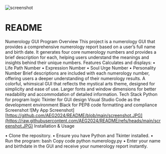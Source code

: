 ![screenshot](https://github.com/user-attachments/assets/d95afa1f-d614-4455-aa31-b8effd8b39d8)
# README

Numerology GUI Program
Overview
This project is a numerology GUI that provides a comprehensive numerology report based on a user’s full name and birth date. It generates four core numerology numbers and provides a brief description for each, helping users understand the meanings and insights behind their unique numbers.
Features Calculates and displays: 
•	Life Path Number 
•	Expression Number 
•	Soul Urge Number 
•	Personality Number 
Brief descriptions are included with each numerology number, offering users a deeper understanding of their numerology results. A colorful, whimsical GUI that reflects the mystical arts theme, designed for simplicity and ease of use. Larger fonts and window dimensions for better readability and accommodation of detailed information. Tech Stack Python for program logic Tkinter for GUI design Visual Studio Code as the development environment Black for PEP8 code formatting and compliance 
Screenshot
![My App Screenshot] [https://github.com/AEG2024/README/blob/main/screenshot.JPG](https://raw.githubusercontent.com/AEG2024/README/refs/heads/main/screenshot.JPG)
Installation & Usage 

•	Clone the repository. 
•	Ensure you have Python and Tkinter installed. 
•	Run the program: bash Copy code python numerology.py 
•	Enter your name and birthdate in the GUI and receive your numerology report instantly.


